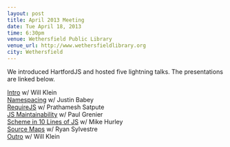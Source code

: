 ```yaml
---
layout: post
title: April 2013 Meeting
date: Tue April 18, 2013
time: 6:30pm
venue: Wethersfield Public Library
venue_url: http://www.wethersfieldlibrary.org
city: Wethersfield
---
```


We introduced HartfordJS and hosted five lightning talks.
The presentations are linked below.

[Intro](http://www.rvl.io/willklein/hartfordjs-intro) w/ Will Klein  
[Namespacing](http://justinbabey.com/presentations/jsNamespacePatterns.html) w/ Justin Babey  
[RequireJS](http://prathamesh.satpute.me/presentations/requirejs) w/ Prathamesh Satpute  
[JS Maintainability](https://rawgithub.com/AutoSponge/presentation/master/maintainability.html) w/ Paul Grenier  
[Scheme in 10 Lines of JS](https://rawgithub.com/buzzdecafe/pres/master/fp5.html) w/ Mike Hurley  
[Source Maps](http://ryansylvestre.github.io/presentations/source-maps/) w/ Ryan Sylvestre  
[Outro](http://www.rvl.io/willklein/hartfordjs-outro) w/ Will Klein
